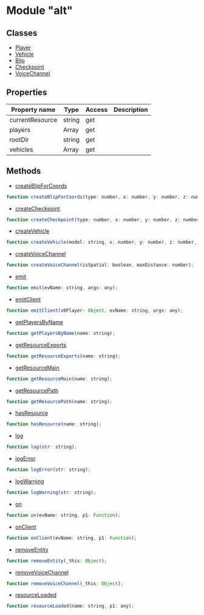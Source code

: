 # Module "alt"

## Classes

* [Player](docs/ServerAPI/nodejs/modules/alt/classes/Player/index.md)
* [Vehicle](docs/ServerAPI/nodejs/modules/alt/classes/Vehicle/index.md)
* [Blip](docs/ServerAPI/nodejs/modules/alt/classes/Blip/index.md)
* [Checkpoint](docs/ServerAPI/nodejs/modules/alt/classes/Checkpoint/index.md)
* [VoiceChannel](docs/ServerAPI/nodejs/modules/alt/classes/VoiceChannel/index.md)

## Properties

| Property name | Type | Access | Description |
| -------------- | ----------- | -------- | ----------- |
| currentResource | string | get |  |
| players | Array | get |  |
| rootDir | string | get |  |
| vehicles | Array | get |  |


## Methods

* [createBlipForCoords](docs/ServerAPI/nodejs/modules/alt/method_createBlipForCoords.md)
```js
function createBlipForCoords(type: number, x: number, y: number, z: number);
```
* [createCheckpoint](docs/ServerAPI/nodejs/modules/alt/method_createCheckpoint.md)
```js
function createCheckpoint(type: number, x: number, y: number, z: number, radius: number, height: number, r: number, g: number, b: number, a: number);
```
* [createVehicle](docs/ServerAPI/nodejs/modules/alt/method_createVehicle.md)
```js
function createVehicle(model: string, x: number, y: number, z: number, roll: number, pitch: number, yaw: number);
```
* [createVoiceChannel](docs/ServerAPI/nodejs/modules/alt/method_createVoiceChannel.md)
```js
function createVoiceChannel(isSpatial: boolean, maxDistance: number);
```
* [emit](docs/ServerAPI/nodejs/modules/alt/method_emit.md)
```js
function emit(evName: string, args: any);
```
* [emitClient](docs/ServerAPI/nodejs/modules/alt/method_emitClient.md)
```js
function emitClient(v8Player: Object, evName: string, args: any);
```
* [getPlayersByName](docs/ServerAPI/nodejs/modules/alt/method_getPlayersByName.md)
```js
function getPlayersByName(name: string);
```
* [getResourceExports](docs/ServerAPI/nodejs/modules/alt/method_getResourceExports.md)
```js
function getResourceExports(name: string);
```
* [getResourceMain](docs/ServerAPI/nodejs/modules/alt/method_getResourceMain.md)
```js
function getResourceMain(name: string);
```
* [getResourcePath](docs/ServerAPI/nodejs/modules/alt/method_getResourcePath.md)
```js
function getResourcePath(name: string);
```
* [hasResource](docs/ServerAPI/nodejs/modules/alt/method_hasResource.md)
```js
function hasResource(name: string);
```
* [log](docs/ServerAPI/nodejs/modules/alt/method_log.md)
```js
function log(str: string);
```
* [logError](docs/ServerAPI/nodejs/modules/alt/method_logError.md)
```js
function logError(str: string);
```
* [logWarning](docs/ServerAPI/nodejs/modules/alt/method_logWarning.md)
```js
function logWarning(str: string);
```
* [on](docs/ServerAPI/nodejs/modules/alt/method_on.md)
```js
function on(evName: string, p1: Function);
```
* [onClient](docs/ServerAPI/nodejs/modules/alt/method_onClient.md)
```js
function onClient(evName: string, p1: Function);
```
* [removeEntity](docs/ServerAPI/nodejs/modules/alt/method_removeEntity.md)
```js
function removeEntity(_this: Object);
```
* [removeVoiceChannel](docs/ServerAPI/nodejs/modules/alt/method_removeVoiceChannel.md)
```js
function removeVoiceChannel(_this: Object);
```
* [resourceLoaded](docs/ServerAPI/nodejs/modules/alt/method_resourceLoaded.md)
```js
function resourceLoaded(name: string, p1: any);
```


